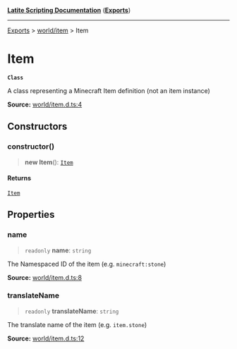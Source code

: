 [**Latite Scripting Documentation**](../../README.md) ([**Exports**](../../exports.md))

---

[Exports](../../exports.md) > [world/item](../index.md) > Item

# Item

**`Class`**

A class representing a Minecraft Item definition (not an item instance)

**Source:** [world/item.d.ts:4](https://github.com/LatiteScripting/latitescripting.github.io/blob/5c29411/definitions/world/item.d.ts#L4)

## Constructors

### constructor()

> **new Item**(): [`Item`](class.Item.md)

#### Returns

[`Item`](class.Item.md)

## Properties

### name

> `readonly` **name**: `string`

The Namespaced ID of the item (e.g. `minecraft:stone`)

**Source:** [world/item.d.ts:8](https://github.com/LatiteScripting/latitescripting.github.io/blob/5c29411/definitions/world/item.d.ts#L8)

### translateName

> `readonly` **translateName**: `string`

The translate name of the item (e.g. `item.stone`)

**Source:** [world/item.d.ts:12](https://github.com/LatiteScripting/latitescripting.github.io/blob/5c29411/definitions/world/item.d.ts#L12)

